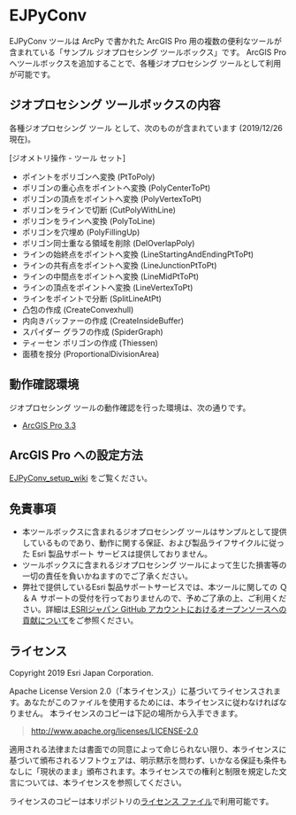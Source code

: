 # EJPyConv

  EJPyConv ツールは ArcPy で書かれた ArcGIS Pro 用の複数の便利なツールが含まれている「サンプル ジオプロセシング ツールボックス」です。
  ArcGIS Pro へツールボックスを追加することで、各種ジオプロセシング ツールとして利用が可能です。
  

## ジオプロセシング ツールボックスの内容

  各種ジオプロセシング ツール として、次のものが含まれています (2019/12/26 現在)。
  
  [ジオメトリ操作 - ツール セット]
  * ポイントをポリゴンへ変換 (PtToPoly)
  * ポリゴンの重心点をポイントへ変換 (PolyCenterToPt)
  * ポリゴンの頂点をポイントへ変換 (PolyVertexToPt)
  * ポリゴンをラインで切断 (CutPolyWithLine)
  * ポリゴンをラインへ変換 (PolyToLine)
  * ポリゴンを穴埋め (PolyFillingUp)
  * ポリゴン同士重なる領域を削除 (DelOverlapPoly)
  * ラインの始終点をポイントへ変換 (LineStartingAndEndingPtToPt)
  * ラインの共有点をポイントへ変換 (LineJunctionPtToPt)
  * ラインの中間点をポイントへ変換 (LineMidPtToPt)
  * ラインの頂点をポイントへ変換 (LineVertexToPt)
  * ラインをポイントで分断 (SplitLineAtPt)
  * 凸包の作成 (CreateConvexhull)
  * 内向きバッファーの作成 (CreateInsideBuffer)
  * スパイダー グラフの作成 (SpiderGraph)
  * ティーセン ポリゴンの作成 (Thiessen)
  * 面積を按分 (ProportionalDivisionArea)

## 動作確認環境

  ジオプロセシング ツールの動作確認を行った環境は、次の通りです。
  * [ArcGIS Pro 3.3](https://pro.arcgis.com/ja/pro-app/3.3/get-started/arcgis-pro-system-requirements.htm)

## ArcGIS Pro への設定方法

 [EJPyConv_setup_wiki](https://github.com/EsriJapan/ejpyconv-py/wiki/EJPyConv_setup_wiki) をご覧ください。

## 免責事項
  
  * 本ツールボックスに含まれるジオプロセシング ツールはサンプルとして提供しているものであり、動作に関する保証、および製品ライフサイクルに従った Esri 製品サポート サービスは提供しておりません。
  * ツールボックスに含まれるジオプロセシング ツールによって生じた損害等の一切の責任を負いかねますのでご了承ください。
  * 弊社で提供しているEsri 製品サポートサービスでは、本ツールに関しての Ｑ＆Ａ サポートの受付を行っておりませんので、予めご了承の上、ご利用ください。詳細は[
ESRIジャパン GitHub アカウントにおけるオープンソースへの貢献について](https://github.com/EsriJapan/contributing)をご参照ください。



## ライセンス
Copyright 2019 Esri Japan Corporation.

Apache License Version 2.0（「本ライセンス」）に基づいてライセンスされます。あなたがこのファイルを使用するためには、本ライセンスに従わなければなりません。
本ライセンスのコピーは下記の場所から入手できます。

> http://www.apache.org/licenses/LICENSE-2.0

適用される法律または書面での同意によって命じられない限り、本ライセンスに基づいて頒布されるソフトウェアは、明示黙示を問わず、いかなる保証も条件もなしに「現状のまま」頒布されます。本ライセンスでの権利と制限を規定した文言については、本ライセンスを参照してください。

ライセンスのコピーは本リポジトリの[ライセンス ファイル](./LICENSE)で利用可能です。
